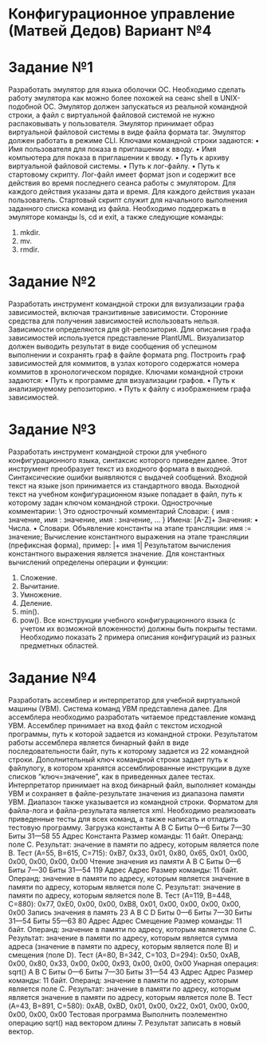 # Конфигурационное управление (Матвей Дедов) Вариант №4

# Задание №1
Разработать эмулятор для языка оболочки ОС. Необходимо сделать работу
эмулятора как можно более похожей на сеанс shell в UNIX-подобной ОС.
Эмулятор должен запускаться из реальной командной строки, а файл с
виртуальной файловой системой не нужно распаковывать у пользователя.
Эмулятор принимает образ виртуальной файловой системы в виде файла формата
tar. Эмулятор должен работать в режиме CLI.
Ключами командной строки задаются:
• Имя пользователя для показа в приглашении к вводу.
• Имя компьютера для показа в приглашении к вводу.
• Путь к архиву виртуальной файловой системы.
• Путь к лог-файлу.
• Путь к стартовому скрипту.
Лог-файл имеет формат json и содержит все действия во время последнего
сеанса работы с эмулятором. Для каждого действия указаны дата и время. Для
каждого действия указан пользователь.
Стартовый скрипт служит для начального выполнения заданного списка
команд из файла.
Необходимо поддержать в эмуляторе команды ls, cd и exit, а также
следующие команды:
1. mkdir.
2. mv.
3. rmdir.

# Задание №2
Разработать инструмент командной строки для визуализации графа
зависимостей, включая транзитивные зависимости. Сторонние средства для
получения зависимостей использовать нельзя.
Зависимости определяются для git-репозитория. Для описания графа
зависимостей используется представление PlantUML. Визуализатор должен
выводить результат в виде сообщения об успешном выполнении и сохранять граф
в файле формата png.
Построить граф зависимостей для коммитов, в узлах которого содержатся
номера коммитов в хронологическом порядке.
Ключами командной строки задаются:
• Путь к программе для визуализации графов.
• Путь к анализируемому репозиторию.
• Путь к файлу с изображением графа зависимостей.

# Задание №3
Разработать инструмент командной строки для учебного конфигурационного
языка, синтаксис которого приведен далее. Этот инструмент преобразует текст из
входного формата в выходной. Синтаксические ошибки выявляются с выдачей
сообщений.
Входной текст на языке json принимается из стандартного ввода. Выходной
текст на учебном конфигурационном языке попадает в файл, путь к которому
задан ключом командной строки.
Однострочные комментарии:
\ Это однострочный комментарий
Словари:
{
 имя : значение,
 имя : значение,
 имя : значение,
 ...
}
Имена:
[A-Z]+
Значения:
• Числа.
• Словари.
Объявление константы на этапе трансляции:
имя := значение;
Вычисление константного выражения на этапе трансляции (префиксная форма), пример:
|+ имя 1|
Результатом вычисления константного выражения является значение.
Для константных вычислений определены операции и функции:
1. Сложение.
2. Вычитание.
3. Умножение.
4. Деление.
5. min().
6. pow().
Все конструкции учебного конфигурационного языка (с учетом их
возможной вложенности) должны быть покрыты тестами. Необходимо показать 2
примера описания конфигураций из разных предметных областей.

# Задание №4
Разработать ассемблер и интерпретатор для учебной виртуальной машины
(УВМ). Система команд УВМ представлена далее.
Для ассемблера необходимо разработать читаемое представление команд
УВМ. Ассемблер принимает на вход файл с текстом исходной программы, путь к
которой задается из командной строки. Результатом работы ассемблера является
бинарный файл в виде последовательности байт, путь к которому задается из
22
командной строки. Дополнительный ключ командной строки задает путь к файлулогу, в котором хранятся ассемблированные инструкции в духе списков
“ключ=значение”, как в приведенных далее тестах.
Интерпретатор принимает на вход бинарный файл, выполняет команды УВМ
и сохраняет в файле-результате значения из диапазона памяти УВМ. Диапазон
также указывается из командной строки.
Форматом для файла-лога и файла-результата является xml.
Необходимо реализовать приведенные тесты для всех команд, а также
написать и отладить тестовую программу.
Загрузка константы
A B C
Биты 0—6 Биты 7—30 Биты 31—58
55 Адрес Константа
Размер команды: 11 байт. Операнд: поле C. Результат: значение в памяти по
адресу, которым является поле B.
Тест (A=55, B=615, C=715):
0xB7, 0x33, 0x01, 0x80, 0x65, 0x01, 0x00, 0x00, 0x00, 0x00, 0x00
Чтение значения из памяти
A B C
Биты 0—6 Биты 7—30 Биты 31—54
119 Адрес Адрес
Размер команды: 11 байт. Операнд: значение в памяти по адресу, которым
является значение в памяти по адресу, которым является поле C. Результат:
значение в памяти по адресу, которым является поле B.
Тест (A=119, B=448, C=880):
0x77, 0xE0, 0x00, 0x00, 0xB8, 0x01, 0x00, 0x00, 0x00, 0x00, 0x00
Запись значения в память
23
A B C D
Биты 0—6 Биты 7—30 Биты 31—54 Биты 55—63
80 Адрес Адрес Смещение
Размер команды: 11 байт. Операнд: значение в памяти по адресу, которым
является поле C. Результат: значение в памяти по адресу, которым является сумма
адреса (значение в памяти по адресу, которым является поле B) и смещения (поле
D).
Тест (A=80, B=342, C=103, D=294):
0x50, 0xAB, 0x00, 0x80, 0x33, 0x00, 0x00, 0x93, 0x00, 0x00, 0x00
Унарная операция: sqrt()
A B C
Биты 0—6 Биты 7—30 Биты 31—54
43 Адрес Адрес
Размер команды: 11 байт. Операнд: значение в памяти по адресу, которым
является поле C. Результат: значение в памяти по адресу, которым является
значение в памяти по адресу, которым является поле B.
Тест (A=43, B=891, C=580):
0xAB, 0xBD, 0x01, 0x00, 0x22, 0x01, 0x00, 0x00, 0x00, 0x00, 0x00
Тестовая программа
Выполнить поэлементно операцию sqrt() над вектором длины 7. Результат
записать в новый вектор.
